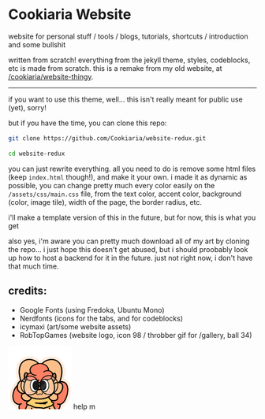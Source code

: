 # Cookiaria Website
website for personal stuff / tools / blogs, tutorials, shortcuts / introduction and some bullshit

written from scratch! everything from the jekyll theme, styles, codeblocks, etc is made from scratch. this is a remake from my old website, at [/cookiaria/website-thingy](https://github.com/cookiaria/website-thingy).

---

if you want to use this theme, well... this isn't really meant for public use (yet), sorry!

but if you have the time, you can clone this repo:
```sh
git clone https://github.com/Cookiaria/website-redux.git
```
```sh
cd website-redux
```

you can just rewrite everything. all you need to do is remove some html files (keep `index.html` though!), and make it your own. i made it as dynamic as possible, you can change pretty much every color easily on the `/assets/css/main.css` file, from the text color, accent color, background (color, image tile), width of the page, the border radius, etc.

i'll make a template version of this in the future, but for now, this is what you get

also yes, i'm aware you can pretty much download all of my art by cloning the repo... i just hope this doesn't get abused, but i should proobably look up how to host a backend for it in the future. just not right now, i don't have that much time.

## credits:

- Google Fonts (using Fredoka, Ubuntu Mono)
- Nerdfonts (icons for the tabs, and  for codeblocks)
- icymaxi (art/some website assets)
- RobTopGames (website logo, icon 98 / throbber gif for /gallery, ball 34)


<img src="./assets/bird.png" width="128"> help m

